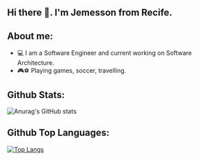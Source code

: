 ## Hi there 👋. I'm Jemesson from Recife.

## About me:
- 💻 I am a Software Engineer and current working on Software Architecture.
- 🎮⚽ Playing games, soccer, travelling.

## Github Stats:
![Anurag's GitHub stats](https://github-readme-stats.vercel.app/api?username=Jemesson&show_icons=true&theme=tokyonight)

## Github Top Languages:
[![Top Langs](https://github-readme-stats.vercel.app/api/top-langs/?username=Jemesson&theme=tokyonight)](https://github.com/anuraghazra/github-readme-stats)


